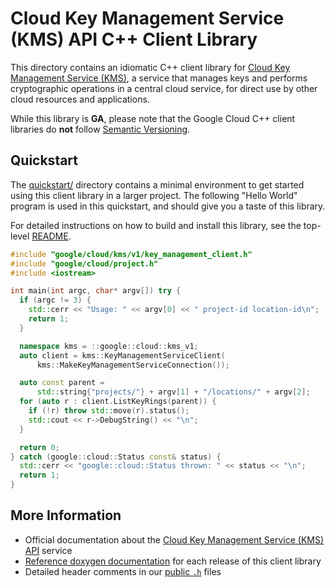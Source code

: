# Cloud Key Management Service (KMS) API C++ Client Library

This directory contains an idiomatic C++ client library for
[Cloud Key Management Service (KMS)][cloud-service-docs], a service that manages
keys and performs cryptographic operations in a central cloud service, for
direct use by other cloud resources and applications.

While this library is **GA**, please note that the Google Cloud C++ client libraries do **not** follow
[Semantic Versioning](https://semver.org/).

## Quickstart

The [quickstart/](quickstart/README.md) directory contains a minimal environment
to get started using this client library in a larger project. The following
"Hello World" program is used in this quickstart, and should give you a taste of
this library.

For detailed instructions on how to build and install this library, see the
top-level [README](/README.md#building-and-installing).

<!-- inject-quickstart-start -->

```cc
#include "google/cloud/kms/v1/key_management_client.h"
#include "google/cloud/project.h"
#include <iostream>

int main(int argc, char* argv[]) try {
  if (argc != 3) {
    std::cerr << "Usage: " << argv[0] << " project-id location-id\n";
    return 1;
  }

  namespace kms = ::google::cloud::kms_v1;
  auto client = kms::KeyManagementServiceClient(
      kms::MakeKeyManagementServiceConnection());

  auto const parent =
      std::string{"projects/"} + argv[1] + "/locations/" + argv[2];
  for (auto r : client.ListKeyRings(parent)) {
    if (!r) throw std::move(r).status();
    std::cout << r->DebugString() << "\n";
  }

  return 0;
} catch (google::cloud::Status const& status) {
  std::cerr << "google::cloud::Status thrown: " << status << "\n";
  return 1;
}
```

<!-- inject-quickstart-end -->

## More Information

- Official documentation about the [Cloud Key Management Service (KMS) API][cloud-service-docs] service
- [Reference doxygen documentation][doxygen-link] for each release of this
  client library
- Detailed header comments in our [public `.h`][source-link] files

[cloud-service-docs]: https://cloud.google.com/kms
[doxygen-link]: https://cloud.google.com/cpp/docs/reference/kms/latest/
[source-link]: https://github.com/googleapis/google-cloud-cpp/tree/main/google/cloud/kms
